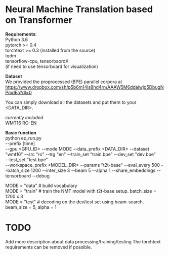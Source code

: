 # Neural Machine Translation based on Transformer

**Requirements**: <br>
  Python 3.6  <br>
  pytorch >= 0.4 <br>
  torchtext >= 0.3 (installed from the source) <br>
  tqdm <br>
  tensorflow-cpu, tensorbaordX <br> (if need to use tensorboard for visualization)

**Dataset** <br>
We provided the proprocessed (BPE) parallel corpora at <br>
https://www.dropbox.com/sh/p5b6m14is8hd4rn/AAAW5M6ddaiwjd5DbugNPmdEa?dl=0

You can simply download all the datasets and put them to your <DATA_DIR>.<br>

*currently included* <br>
WMT16 RO-EN <br>


**Basic function** <br>
python ez_run.py \
                --prefix [time]  
                --gpu  <GPU_ID> 
                --mode MODE 
                --data_prefix <DATA_DIR> 
                --dataset "wmt16" 
                --src "ro" --trg "en" 
                --train_set "train.bpe" 
                --dev_set   "dev.bpe"   
                --test_set  "test.bpe"  
                --workspace_prefix <MODEL_DIR> 
                --params "t2t-base" 
                --eval_every 500 
                --batch_size 1200 
                --inter_size 3 
                --beam 5 
                --alpha 1 
                --share_embeddings 
                --tensorboard 
                --debug 

MODE = "data"  # build vocabulary <br>
MODE = "train" # train the NMT model with t2t-base setup. batch_size = 1200 x 3 <br>
MODE = "test"  # decoding on the dev/test set using beam-search. beam_size = 5, alpha = 1 <br>

# TODO
  Add more description about data processing/training/testing
  The torchtext requirements can be removed if possible.
